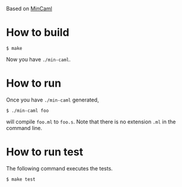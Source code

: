 Based on [MinCaml](https://github.com/esumii/min-caml/)

# How to build
```
$ make
```
Now you have `./min-caml`.

# How to run
Once you have `./min-caml` generated,
```
$ ./min-caml foo
```
will compile `foo.ml` to `foo.s`. Note that there is no extension `.ml` in the command line.

# How to run test
The following command executes the tests.
```
$ make test
```
